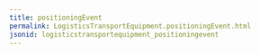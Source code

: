 ```yaml
---
title: positioningEvent
permalink: LogisticsTransportEquipment.positioningEvent.html
jsonid: logisticstransportequipment_positioningevent
---
```

